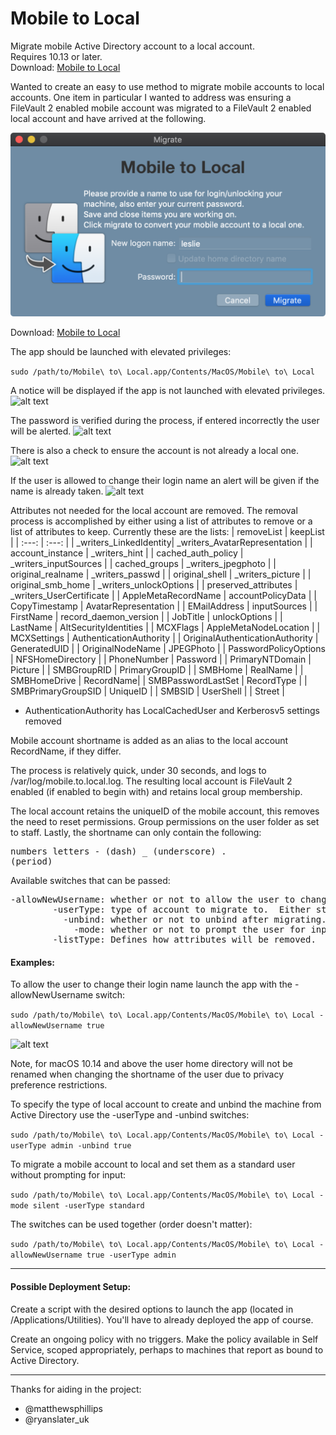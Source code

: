 # Mobile to Local
Migrate mobile Active Directory account to a local account.<br>
Requires 10.13 or later.<br>
Download: [Mobile to Local](https://github.com/BIG-RAT/mobile_to_local/releases/download/current/Mobile.to.Local.zip)

Wanted to create an easy to use method to migrate mobile accounts to local accounts.  One item in particular I wanted to address was ensuring a FileVault 2 enabled mobile account was migrated to a FileVault 2 enabled local account and have arrived at the following.

![alt text](https://github.com/BIG-RAT/mobile_to_local/blob/master/mtl_images/main.png "Mobile to Local")

Download: [Mobile to Local](https://github.com/BIG-RAT/mobile_to_local/releases/download/current/Mobile.to.Local.zip)

The app should be launched with elevated privileges:

```sudo /path/to/Mobile\ to\ Local.app/Contents/MacOS/Mobile\ to\ Local```


A notice will be displayed if the app is not launched with elevated privileges.
![alt text](https://github.com/BIG-RAT/mobile_to_local/blob/master/mtl_images/privs.png "not elevated")

The password is verified during the process, if entered incorrectly the user will be alerted.
![alt text](https://github.com/BIG-RAT/mobile_to_local/blob/master/mtl_images/password.png "password")

There is also a check to ensure the account is not already a local one.
![alt text](https://github.com/BIG-RAT/mobile_to_local/blob/master/mtl_images/localAccount.png "local")

If the user is allowed to change their login name an alert will be given if the name is already taken.
![alt text](https://github.com/BIG-RAT/mobile_to_local/blob/master/mtl_images/exists.png "exists")

Attributes not needed for the local account are removed.  The removal process is accomplished by either using a list of attributes to remove or a list of attributes to keep.  Currently these are the lists:
| removeList | keepList                      |
|  :---: | :---: |
| _writers_LinkedIdentity| _writers_AvatarRepresentation |
| account_instance | _writers_hint |
| cached_auth_policy | _writers_inputSources |
| cached_groups | _writers_jpegphoto |
| original_realname | _writers_passwd |
| original_shell | _writers_picture |
| original_smb_home | _writers_unlockOptions |
| preserved_attributes | _writers_UserCertificate |
| AppleMetaRecordName | accountPolicyData |
| CopyTimestamp | AvatarRepresentation |
| EMailAddress | inputSources |
| FirstName | record_daemon_version |
| JobTitle | unlockOptions |
| LastName | AltSecurityIdentities |
| MCXFlags | AppleMetaNodeLocation |
| MCXSettings | AuthenticationAuthority |
| OriginalAuthenticationAuthority | GeneratedUID |
| OriginalNodeName | JPEGPhoto |
| PasswordPolicyOptions | NFSHomeDirectory |
| PhoneNumber | Password |
| PrimaryNTDomain | Picture |
| SMBGroupRID | PrimaryGroupID |
| SMBHome | RealName |
| SMBHomeDrive | RecordName|
| SMBPasswordLastSet | RecordType |
| SMBPrimaryGroupSID | UniqueID |
| SMBSID | UserShell |
| Street |

* AuthenticationAuthority has LocalCachedUser and Kerberosv5 settings removed

Mobile account shortname is added as an alias to the local account RecordName, if they differ.


The process is relatively quick, under 30 seconds, and logs to /var/log/mobile.to.local.log.  The resulting local account is FileVault 2 enabled (if enabled to begin with) and retains local group membership.

The local account retains the uniqueID of the mobile account, this removes the need to reset permissions.  Group permissions on the user folder as set to staff.  Lastly, the shortname can only contain the following:<pre>numbers
     letters
     - (dash)
     _ (underscore)
     . (period)</pre>

Available switches that can be passed:
<pre>
-allowNewUsername: whether or not to allow the user to change their current shortname.  Either true of false.
        -userType: type of account to migrate to.  Either standard or admin.
          -unbind: whether or not to unbind after migrating.  Either true or false.
            -mode: whether or not to prompt the user for input.  If mode is silent the user will not be prompted for input.
        -listType: Defines how attributes will be removed.  Use either removeList (default) or keepList.
</pre>

#### Examples:
To allow the user to change their login name launch the app with the -allowNewUsername switch:

```sudo /path/to/Mobile\ to\ Local.app/Contents/MacOS/Mobile\ to\ Local -allowNewUsername true```

![alt text](https://github.com/BIG-RAT/mobile_to_local/blob/master/mtl_images/nameChange.png "nameChange")

Note, for macOS 10.14 and above the user home directory will not be renamed when changing the shortname of the user due to privacy preference restrictions.

To specify the type of local account to create and unbind the machine from Active Directory use the -userType and -unbind switches:

```sudo /path/to/Mobile\ to\ Local.app/Contents/MacOS/Mobile\ to\ Local -userType admin -unbind true```

To migrate a mobile account to local and set them as a standard user without prompting for input:

```sudo /path/to/Mobile\ to\ Local.app/Contents/MacOS/Mobile\ to\ Local -mode silent -userType standard```

The switches can be used together (order doesn't matter):

```sudo /path/to/Mobile\ to\ Local.app/Contents/MacOS/Mobile\ to\ Local -allowNewUsername true -userType admin```

<hr>

#### Possible Deployment Setup:
Create a script with the desired options to launch the app (located in /Applications/Utilities).  You'll have to already deployed the app of course.

Create an ongoing policy with no triggers.  Make the policy available in Self Service, scoped appropriately, perhaps to machines that report as bound to Active Directory.
 <hr>
 
Thanks for aiding in the project:
* @matthewsphillips
* @ryanslater_uk


